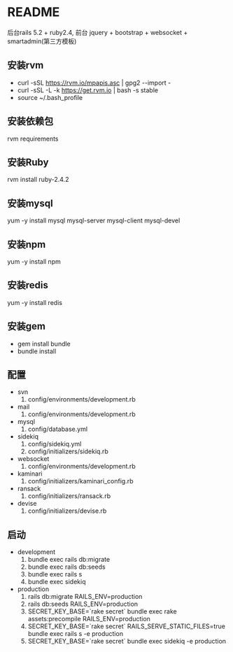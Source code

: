 # README
 后台rails 5.2 + ruby2.4, 前台 jquery + bootstrap + websocket + smartadmin(第三方模板)
 
## 安装rvm
* curl -sSL https://rvm.io/mpapis.asc | gpg2 --import -
* curl -sSL -L -k  https://get.rvm.io | bash -s stable
* source ~/.bash_profile

## 安装依赖包
rvm requirements

## 安装Ruby
rvm install ruby-2.4.2
##  安装mysql
yum -y install mysql mysql-server mysql-client mysql-devel
## 安装npm
yum -y install npm
## 安装redis
yum -y install redis
## 安装gem
+ gem install bundle
+ bundle install

## 配置
+ svn
  1. config/environments/development.rb
+ mail
  1. config/environments/development.rb
+ mysql
  1. config/database.yml
+ sidekiq
  1. config/sidekiq.yml
  2. config/initializers/sidekiq.rb
+ websocket
  1. config/environments/development.rb
+ kaminari
  1. config/initializers/kaminari_config.rb
+ ransack
  1. config/initializers/ransack.rb
+ devise
  1. config/initializers/devise.rb

## 启动
+ development
  1. bundle exec rails db:migrate
  2. bundle exec rails db:seeds
  3. bundle exec rails s
  4. bundle exec sidekiq
+ production
  1. rails db:migrate  RAILS_ENV=production
  2. rails db:seeds  RAILS_ENV=production
  3. SECRET_KEY_BASE=\`rake secret\` bundle exec rake assets:precompile RAILS_ENV=production
  4. SECRET_KEY_BASE=\`rake secret\` RAILS_SERVE_STATIC_FILES=true bundle exec rails s -e production
  5. SECRET_KEY_BASE=\`rake secret\` bundle exec sidekiq  -e production 
